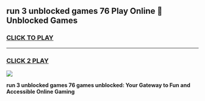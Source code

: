 
## run 3 unblocked games 76 Play Online 👋 Unblocked Games
<h3>
<a href="https://premium.freeplayer.one?title=run_3_unblocked_games_76&ref=19F">CLICK TO PLAY</a></h3>
<hr>

<h3>
<a href="https://premium.freeplayer.one?title=run_3_unblocked_games_76&ref=19F">CLICK 2 PLAY</a>
  
</h3>

<a href="https://premium.freeplayer.one?title=run_3_unblocked_games_76&ref=19F"><img src="https://clearcache.store/games.png"></a>


**run 3 unblocked games 76 games unblocked: Your Gateway to Fun and Accessible Online Gaming**
